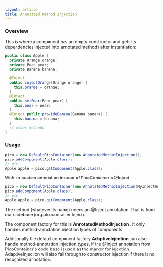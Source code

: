 ```yaml
---
layout: article
title: Annotated Method Injection
---
```


### Overview

This is where a component has an empty constructor and gets its dependencies injected into annotated methods after instantiation:

```java
public class Apple {
  private Orange orange;
  private Pear pear;
  private Banana banana; 

  @Inject 
  public injectOrange(Orange orange) {
    this.orange = orange; 
  } 
  @Inject 
  public setPear(Pear pear) {
    this.pear = pear; 
  } 
  @Inject public provideBanana(Banana banana) {
    this.banana = banana; 
  } 
  // other methods 
}
```

### Usage

```java
pico = new DefaultPicoContainer(new AnnotatedMethodInjection();
pico.addComponent(Apple.class); 
// etc 
Apple apple = pico.getComponent(Apple.class);
```

With an custom annotation instead of PicoContainer's @Inject

```java
pico = new DefaultPicoContainer(new AnnotatedMethodInjection(MyInjectAnnotaton.class);
pico.addComponent(Apple.class); 
// etc 
Apple apple = pico.getComponent(Apple.class);
```

The method (whatever its name) needs an @Inject annotation. That is from our codebase (org.picocontainer.Inject).

The component factory for this is **AnnotatedMethodInjection** . It only handles method-annotation injection types of components.

Additionally the default component factory **AdaptiveInjection** can also handle method-annotation injection types, if the @Inject annotation from PicoContainer's code-base is used as the marker for injection. AdaptiveInjection will also fall through to constructor injection if there is no recognized annotation.
